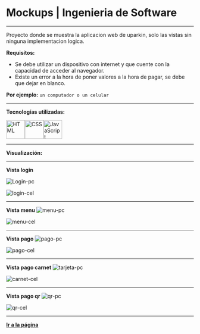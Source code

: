 # Mockups | Ingenieria de Software

---

Proyecto donde se muestra la aplicacion web de uparkin, solo las vistas sin ninguna implementacion logica.


**Requisitos:**

- Se debe utilizar un dispositivo con internet y que cuente con la capacidad de acceder al navegador.
- Existe un error a la hora de poner valores a la hora de pagar, se debe que dejar en blanco. 

**Por ejemplo:** `un computador o un celular`

---

**Tecnologías utilizadas:**

<img src="https://img.icons8.com/color/344/html-5--v1.png" alt="HTML" width="50"/><img src="https://img.icons8.com/color/344/css3.png" alt="CSS" width="50"/><img src="https://img.icons8.com/color/344/javascript--v1.png" alt="JavaScript" width="50"/>

---

**Visualización:**

---

**Vista login**

![Login-pc](https://github.com/Juanstevan1/Mockups/assets/104111033/aa718f4c-4d4c-4165-88ae-78f0727f074c)

![login-cel](https://github.com/Juanstevan1/Mockups/assets/104111033/98e81b7c-8c28-456b-8a16-1678627c92de)

---

**Vista menu**
![menu-pc](https://github.com/Juanstevan1/Mockups/assets/104111033/e26157ce-c03b-4f29-9e4a-7814b1571727)

![menu-cel](https://github.com/Juanstevan1/Mockups/assets/104111033/fdd75703-6998-4000-b6f7-7092fbe0b6db)

---

**Vista pago**
![pago-pc](https://github.com/Juanstevan1/Mockups/assets/104111033/4eae4725-8e0a-46e7-b809-52f80461a0ea)

![pago-cel](https://github.com/Juanstevan1/Mockups/assets/104111033/29b97b35-d0df-41eb-90a4-014d49fb1ca3)

---

**Vista pago carnet**
![tarjeta-pc](https://github.com/Juanstevan1/Mockups/assets/104111033/26d1362f-5d15-4ee6-a814-6708d803240f)

![carnet-cel](https://github.com/Juanstevan1/Mockups/assets/104111033/304390a9-183a-4706-9a6d-433c5f623664)

---

**Vista pago qr**
![qr-pc](https://github.com/Juanstevan1/Mockups/assets/104111033/c637ce9f-30b1-44e6-a3e4-2a031d537cb3)

![qr-cel](https://github.com/Juanstevan1/Mockups/assets/104111033/42c6fce4-77e5-4922-85d3-e693422ce72d)

---

[**Ir a la página**](https://juanstevan1.github.io/Mockups/)
